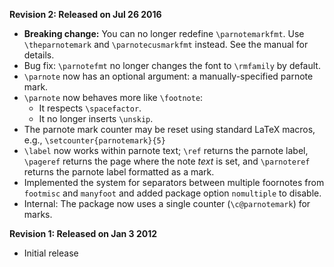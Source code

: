 **Revision 2: Released on Jul 26 2016**
 * **Breaking change:** You can no longer redefine `\parnotemarkfmt`. Use `\theparnotemark` and `\parnotecusmarkfmt` instead. See the manual for details.
 * Bug fix: `\parnotefmt` no longer changes the font to `\rmfamily` by default.
 * `\parnote` now has an optional argument: a manually-specified parnote mark.
 * `\parnote` now behaves more like `\footnote`:
    * It respects `\spacefactor`.
    * It no longer inserts `\unskip`.
 * The parnote mark counter may be reset using standard LaTeX macros, e.g., `\setcounter{parnotemark}{5}`
 * `\label` now works within parnote text; `\ref` returns the parnote label, `\pageref` returns the page where the note *text* is set, and `\parnoteref` returns the parnote label formatted as a mark.
 * Implemented the system for separators between multiple foornotes from `footmisc` and `manyfoot` and added package option `nomultiple` to disable.
 * Internal: The package now uses a single counter (`\c@parnotemark`) for marks.

**Revision 1: Released on Jan 3 2012**
 * Initial release
